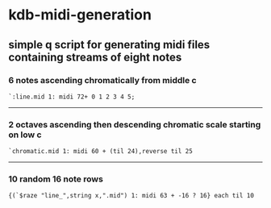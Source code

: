 # kdb-midi-generation
simple q script for generating midi files containing streams of eight notes 
----
### 6 notes ascending chromatically from middle c
```
`:line.mid 1: midi 72+ 0 1 2 3 4 5;
```
----
### 2 octaves ascending then descending chromatic scale starting on low c
```
`chromatic.mid 1: midi 60 + (til 24),reverse til 25
```
----
### 10 random 16 note rows
```
{(`$raze "line_",string x,".mid") 1: midi 63 + -16 ? 16} each til 10
```
